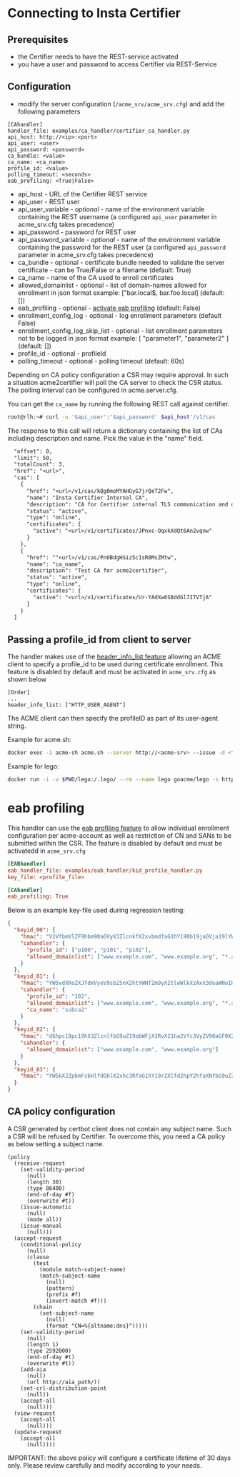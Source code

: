 <!-- markdownlint-disable  MD013 -->
<!-- wiki-title CA handler for NetGuard Certificate Manager and Insta Certifier -->
# Connecting to Insta Certifier

## Prerequisites

- the Certifier needs to have the REST-service activated
- you have a user and password to access Certifier via REST-Service

## Configuration

- modify the server configuration (`/acme_srv/acme_srv.cfg`) and add the following parameters

```config
[CAhandler]
handler_file: examples/ca_handler/certifier_ca_handler.py
api_host: http://<ip>:<port>
api_user: <user>
api_password: <password>
ca_bundle: <value>
ca_name: <ca_name>
profile_id: <value>
polling_timeout: <seconds>
eab_profiling: <True|False>
```

- api_host - URL of the Certifier REST service
- api_user - REST user
- api_user_variable - *optional* - name of the environment variable containing the REST username (a configured `api_user` parameter in acme_srv.cfg takes precedence)
- api_password - password for REST user
- api_password_variable - *optional* - name of the environment variable containing the password for the REST user (a configured `api_password` parameter in acme_srv.cfg takes precedence)
- ca_bundle - optional - certificate bundle needed to validate the server certificate - can be True/False or a filename (default: True)
- ca_name - name of the CA used to enroll certificates
- allowed_domainlist - optional - list of domain-names allowed for enrollment in json format example: ["bar.local$, bar.foo.local] (default: [])
- eab_profiling - optional - [activate eab profiling](eab_profiling.md) (default: False)
- enrollment_config_log - optional - log enrollment parameters (default False)
- enrollment_config_log_skip_list - optional - list enrollment parameters not to be logged in json format example: [ "parameter1", "parameter2" ] (default: [])
- profile_id - optional - profileId
- polling_timeout - optional - polling timeout (default: 60s)

Depending on CA policy configuration a CSR may require approval. In such a situation acme2certifier will poll the CA server to check the CSR status. The polling interval can be configured in acme.server.cfg.

You can get the `ca_name` by running the following REST call against certifier.

```bash
root@rlh:~# curl -u '$api_user':'$api_password' $api_host'/v1/cas
```

The response to this call will return a dictionary containing the list of CAs including description and name. Pick the value in the "name" field.

```REST
  "offset": 0,
  "limit": 50,
  "totalCount": 3,
  "href": "<url>",
  "cas": [
    {
      "href": "<url>/v1/cas/kQg0moMYAHGyG7jrQeT2Fw",
      "name": "Insta Certifier Internal CA",
      "description": "CA for Certifier internal TLS communication and operational use",
      "status": "active",
      "type": "online",
      "certificates": {
        "active": "<url>/v1/certificates/JPnxc-OqxkXdQt6An2vqnw"
      }
    },
    {
      "href": ""<url>/v1/cas/PnOBdgHSiz5c1sR0MsZMtw",
      "name": "ca_name",
      "description": "Test CA for acme2certifier",
      "status": "active",
      "type": "online",
      "certificates": {
        "active": "<url>/v1/certificates/Ur-YAdXw6S8ddGl7ITVTjA"
      }
    }
  ]
```

## Passing a profile_id from client to server

The handler makes use of the [header_info_list feature](header_info.md) allowing an ACME client to specify a profile_id to be used during certificate enrollment. This feature is disabled by default and must be activated in `acme_srv.cfg` as shown below

```config
[Order]
...
header_info_list: ["HTTP_USER_AGENT"]
```

The ACME client can then specify the profileID as part of its user-agent string.

Example for acme.sh:

```bash
docker exec -i acme-sh acme.sh --server http://<acme-srv> --issue -d <fqdn> --standalone --useragent profile_id=101 --debug 3 --output-insecure
```

Example for lego:

```bash
docker run -i -v $PWD/lego:/.lego/ --rm --name lego goacme/lego -s http://<acme-srv> -a --email "lego@example.com" --user-agent profile_id=101 -d <fqdn> --http run
```

# eab profiling

This handler can use the [eab profiling feature](eab_profiling.md) to allow individual enrollment configuration per acme-account as well as restriction of CN and SANs to be submitted within the CSR. The feature is disabled by default and must be activatedd in `acme_srv.cfg`

```cfg
[EABhandler]
eab_handler_file: examples/eab_handler/kid_profile_handler.py
key_file: <profile_file>

[CAhandler]
eab_profiling: True
```

Below is an example key-file used during regression testing:

```json
{
  "keyid_00": {
    "hmac": "V2VfbmVlZF9hbm90aGVyX3ZlcnkfX2xvbmdfaG1hY190b19jaGVja19lYWJfZm9yX2tleWlkXzAwX2FzX2xlZ29fZW5mb3JjZXNfYW5faG1hY19sb25nZXJfdGhhbl8yNTZfYml0cw",
    "cahandler": {
      "profile_id": ["p100", "p101", "p102"],
      "allowed_domainlist": ["www.example.com", "www.example.org", "*.acme"]
    }
  },
  "keyid_01": {
    "hmac": "YW5vdXRoZXJfdmVyeV9sb25nX2htYWNfZm9yX2tleWlkXzAxX3doaWNoIHdpbGxfYmUgdXNlZF9kdXJpbmcgcmVncmVzc2lvbg",
    "cahandler": {
      "profile_id": "102",
      "allowed_domainlist": ["www.example.com", "www.example.org", "*.acme"],
      "ca_name": "subca2"
    }
  },
  "keyid_02": {
    "hmac": "dGhpc19pc19hX3ZlcnlfbG9uZ19obWFjX3RvX21ha2Vfc3VyZV90aGF0X2l0c19tb3JlX3RoYW5fMjU2X2JpdHM",
    "cahandler": {
      "allowed_domainlist": ["www.example.com", "www.example.org"]
    }
  },
  "keyid_03": {
    "hmac": "YW5kX2ZpbmFsbHlfdGhlX2xhc3RfaG1hY19rZXlfd2hpY2hfaXNfbG9uZ2VyX3RoYW5fMjU2X2JpdHNfYW5kX3Nob3VsZF93b3Jr"
  }
}
```

## CA policy configuration

A CSR generated by certbot client does not contain any subject name. Such a CSR will be refused by Certifier. To overcome this, you need a CA policy as below setting a subject name.

```policy
(policy
  (receive-request
    (set-validity-period
      (null)
      (length 30)
      (type 86400)
      (end-of-day #f)
      (overwrite #t))
    (issue-automatic
      (null)
      (mode all))
    (issue-manual
      (null)))
  (accept-request
    (conditional-policy
      (null)
      (clause
        (test
          (module match-subject-name)
          (match-subject-name
            (null)
            (pattern)
            (prefix #f)
            (invert-match #f)))
        (chain
          (set-subject-name
            (null)
            (format "CN=%{altname:dns}")))))
    (set-validity-period
      (null)
      (length 1)
      (type 2592000)
      (end-of-day #t)
      (overwrite #t))
    (add-aia
      (null)
      (url http://aia_path/))
    (set-crl-distribution-point
      (null))
    (accept-all
      (null)))
  (view-request
    (accept-all
      (null)))
  (update-request
    (accept-all
      (null))))
```

IMPORTANT: the above policy will configure a certificate lifetime of 30 days only. Please review carefully and modify according to your needs.
